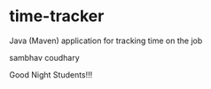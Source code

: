 # time-tracker
Java (Maven) application for tracking time on the job

sambhav coudhary

Good Night Students!!!
